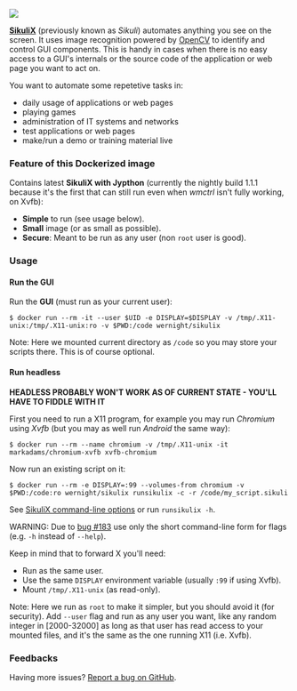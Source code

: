 [![](https://badge.imagelayers.io/wernight/sikulix:latest.svg)](https://imagelayers.io/?images=wernight/sikulix:latest 'Get your own badge on imagelayers.io')

**[SikuliX](http://www.sikulix.com/)** (previously known as *Sikuli*) automates anything you see on the screen. It uses image recognition powered by [OpenCV](http://opencv.org/) to identify and control GUI components. This is handy in cases when there is no easy access to a GUI's internals or the source code of the application or web page you want to act on.

You want to automate some repetetive tasks in:

  - daily usage of applications or web pages
  - playing games
  - administration of IT systems and networks
  - test applications or web pages
  - make/run a demo or training material live


### Feature of this Dockerized image

Contains latest **SikuliX with Jypthon** (currently the nightly build 1.1.1 because it's the first that can still run even when *wmctrl* isn't fully working, on Xvfb):

 * **Simple** to run (see usage below).
 * **Small** image (or as small as possible).
 * **Secure**: Meant to be run as any user (non `root` user is good).


### Usage

#### Run the GUI

Run the **GUI** (must run as your current user):

    $ docker run --rm -it --user $UID -e DISPLAY=$DISPLAY -v /tmp/.X11-unix:/tmp/.X11-unix:ro -v $PWD:/code wernight/sikulix

Note: Here we mounted current directory as `/code` so you may store your scripts there. This is of course optional.


#### Run headless

**HEADLESS PROBABLY WON'T WORK AS OF CURRENT STATE - YOU'LL HAVE TO FIDDLE WITH IT**

First you need to run a X11 program, for example you may run *Chromium* using *Xvfb* (but you may as well run *Android* the same way):

    $ docker run --rm --name chromium -v /tmp/.X11-unix -it markadams/chromium-xvfb xvfb-chromium

Now run an existing script on it:

    $ docker run --rm -e DISPLAY=:99 --volumes-from chromium -v $PWD:/code:ro wernight/sikulix runsikulix -c -r /code/my_script.sikuli

See [SikuliX command-line options](https://sikulix-2014.readthedocs.org/en/latest/faq/010-command-line.html) or run `runsikulix -h`.

WARNING: Due to [bug #183](https://github.com/RaiMan/SikuliX-2014/issues/183) use only the short command-line form for flags (e.g. `-h` instead of `--help`).

Keep in mind that to forward X you'll need:

  * Run as the same user.
  * Use the same `DISPLAY` environment variable (usually `:99` if using Xvfb).
  * Mount `/tmp/.X11-unix` (as read-only).

Note: Here we run as `root` to make it simpler, but you should avoid it (for security). Add `--user` flag and run as any user you want, like any random integer in [2000-32000] as long as that user has read access to your mounted files, and it's the same as the one running X11 (i.e. Xvfb).


### Feedbacks

Having more issues? [Report a bug on GitHub](https://github.com/wernight/docker-sikulix/issues).
